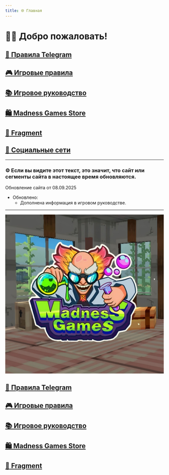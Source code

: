```yaml
---
title: 🌐 Главная
---
```

<link rel="stylesheet" href="buttons.css">

# 👋🏻 Добро пожаловать!

## [📜 Правила Telegram](./TGRules.md)
## [🎮 Игровые правила](./GameRules.md)
## [📚 Игровое руководство](./GameGuide.md)

## [🛍️ Madness Games Store](./MGSMain.md)
## [💎 Fragment](./Fragment.md)

## [🔗 Социальные сети](./links.md)

- - - - -

### ⚙️ Если вы видите этот текст, это значит, что сайт или сегменты сайта в настоящее время обновляются.

Обновление сайта от 08.09.2025

 - Обновлено:
   - Дополнена информация в игровом руководстве.

- - - - -

![MGSlogo](https://github.com/GamzeeChert/gamzeechert.github.io/blob/main/_madnessgamesstore%2F_pictures%2FMGSlogo.jpg?raw=true)

## <a href="./TGRules.md" class="button-link">📜 Правила Telegram</a>
## <a href="./GameRules.md" class="button-link">🎮 Игровые правила</a>
## <a href="./GameGuide.md" class="button-link">📚 Игровое руководство</a>
## <a href="./MGSMain.md" class="button-link">🛍️ Madness Games Store</a>
## <a href="./Fragment.md" class="button-link">💎 Fragment</a>
